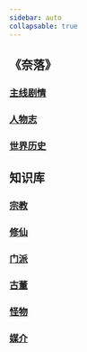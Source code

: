 ```yaml
---
sidebar: auto
collapsable: true
---
```

<!-- ## 《奈落》游戏剧本 -->
## 《奈落》

### [主线剧情](/literary/naraku/storyline)
### [人物志](/literary/naraku/character)
### [世界历史](/literary/naraku/histories)

## 知识库

### [宗教](/literary/data/zongjiao)
### [修仙](/literary/data/xiuxian)
### [门派](/literary/data/menpai)
### [古董](/literary/data/gudong)
### [怪物](/literary/data/guaiwu)
### [媒介](/literary/data/meijie)
<!-- ## 华为人才认证学习经历

### [HCIA-AI](/HUAWEI/HCIA-AI) -->